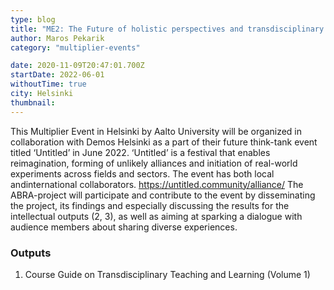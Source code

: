 ```yaml
---
type: blog
title: "ME2: The Future of holistic perspectives and transdisciplinary knowledge in HE"
author: Maros Pekarik
category: "multiplier-events"

date: 2020-11-09T20:47:01.700Z
startDate: 2022-06-01
withoutTime: true
city: Helsinki
thumbnail:
---
```


This Multiplier Event in Helsinki by Aalto University will be organized in collaboration with Demos Helsinki as a part of their future think-tank event titled ‘Untitled’ in June 2022. ‘Untitled’ is a festival that enables reimagination, forming of unlikely alliances and initiation of real-world experiments across fields and sectors. The event has both local andinternational collaborators. https://untitled.community/alliance/
The ABRA-project will participate and contribute to the event by disseminating the project, its findings and especially discussing the results for the intellectual outputs (2, 3), as well as aiming at sparking a dialogue with audience members about sharing diverse experiences.

### Outputs
1. Course Guide on Transdisciplinary Teaching and Learning (Volume 1)
